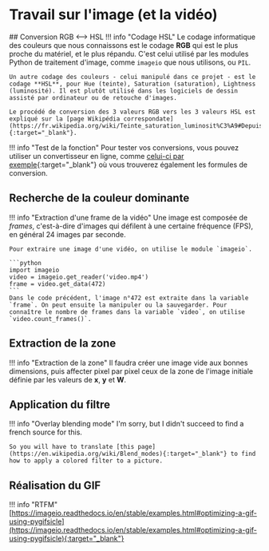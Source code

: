 # Travail sur l'image (et la vidéo)

## Conversion RGB ⟷ HSL
!!! info "Codage HSL"
    Le codage informatique des couleurs que nous connaissons est le codage **RGB** qui est le plus proche du matériel, et le plus répandu. C'est celui utilisé par les modules Python de traitement d'image, comme `imageio` que nous utilisons, ou `PIL`.

    Un autre codage des couleurs - celui manipulé dans ce projet - est le codage **HSL**, pour Hue (teinte), Saturation (saturation), Lightness (luminosité). Il est plutôt utilisé dans les logiciels de dessin assisté par ordinateur ou de retouche d'images.

    Le procédé de conversion des 3 valeurs RGB vers les 3 valeurs HSL est expliqué sur la [page Wikipédia correspondate](https://fr.wikipedia.org/wiki/Teinte_saturation_luminosit%C3%A9#Depuis_RVB_2){:target="_blank"}.

!!! info "Test de la fonction"
    Pour tester vos conversions, vous pouvez utiliser un convertisseur en ligne, comme [celui-ci par exemple](https://www.rapidtables.com/convert/color/rgb-to-hsl.html){:target="_blank"} où vous trouverez également les formules de conversion.

## Recherche de la couleur dominante

!!! info "Extraction d'une frame de la vidéo"
    Une image est composée de *frames*, c'est-à-dire d'images qui défilent à une certaine fréquence (FPS), en général 24 images par seconde.

    Pour extraire une image d'une vidéo, on utilise le module `imageio`.

    ```python
    import imageio
    video = imageio.get_reader('video.mp4') 
    frame = video.get_data(472) 
    ```
    Dans le code précédent, l'image n°472 est extraite dans la variable `frame`. On peut ensuite la manipuler ou la sauvegarder. Pour connaître le nombre de frames dans la variable `video`, on utilise `video.count_frames()`.

    
## Extraction de la zone
!!! info "Extraction de la zone"
    Il faudra créer une image vide aux bonnes dimensions, puis affecter pixel par pixel ceux de la zone de l'image initiale définie par les valeurs de **x**, **y** et **W**.

## Application du filtre
!!! info "Overlay blending mode"
    I'm sorry, but I didn't succeed to find a french source for this.
    
    So you will have to translate [this page](https://en.wikipedia.org/wiki/Blend_modes){:target="_blank"} to find how to apply a colored filter to a picture.
     
## Réalisation du GIF

!!! info "RTFM"
    [https://imageio.readthedocs.io/en/stable/examples.html#optimizing-a-gif-using-pygifsicle](https://imageio.readthedocs.io/en/stable/examples.html#optimizing-a-gif-using-pygifsicle){:target="_blank"} 
